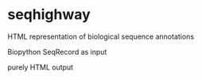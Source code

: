 # seqhighway
HTML representation of biological sequence annotations

Biopython SeqRecord as input

purely HTML output
